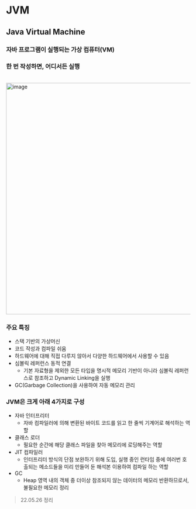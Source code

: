 # JVM

## Java Virtual Machine
### 자바 프로그램이 실행되는 가상 컴퓨터(VM)
### 한 번 작성하면, 어디서든 실행
<br>
<img width="633" alt="image" src="https://user-images.githubusercontent.com/57441201/170395959-37b5d212-9732-433e-9a87-8954f71e017d.png">
<br>

### 주요 특징
*  스택 기반의 가상머신
  * 코드 작성과 컴파일 쉬움
  * 하드웨어에 대해 직접 다루지 않아서 다양한 하드웨어에서 사용할 수 있음
* 심볼릭 레퍼런스 동적 연결
  * 기본 자료형을 제외한 모든 타입을 명시적 메모리 기반이 아니라 심볼릭 레퍼런스로 참조하고 Dynamic Linking을 실행
* GC(Garbage Collection)을 사용하여 자동 메모리 관리


### JVM은 크게 아래 4가지로 구성
* 자바 인터프리터
  * 자바 컴파일러에 의해 변환된 바이트 코드를 읽고 한 줄씩 기계어로 해석하는 역할
* 클래스 로더
  * 필요한 순간에 해당 클래스 파일을 찾아 메모리에 로딩해주는 역할
* JIT 컴파일러
  * 인터프리터 방식의 단점 보완하기 위해 도입, 실행 중인 런타임 중에 여러번 호출되는 메소드들을 미리 만들어 둔
    해석본 이용하여 컴파일 하는 역할
* GC
  * Heap 영역 내의 객체 중 더이상 참조되지 않는 데이터의 메모리 반환하므로서, 불필요한 메모리 정리

> 22.05.26 정리
